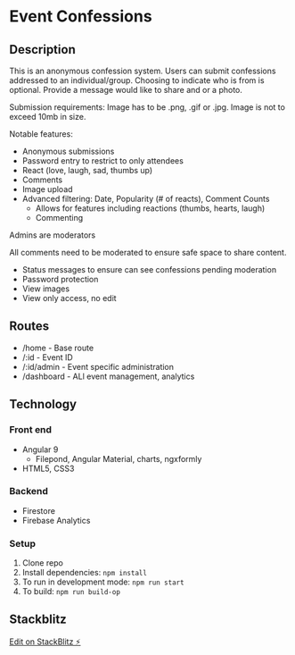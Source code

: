 # Event Confessions

## Description

This is an anonymous confession system. Users can submit confessions addressed to an individual/group. Choosing to indicate who is from is optional. Provide a message would like to share and or a photo.

Submission requirements: Image has to be .png, .gif or .jpg. Image is not to exceed 10mb in size.

Notable features:

- Anonymous submissions
- Password entry to restrict to only attendees
- React (love, laugh, sad, thumbs up)
- Comments
- Image upload
- Advanced filtering: Date, Popularity (# of reacts), Comment Counts
  - Allows for features including reactions (thumbs, hearts, laugh)
  - Commenting

Admins are moderators

All comments need to be moderated to ensure safe space to share content.

- Status messages to ensure can see confessions pending moderation
- Password protection
- View images
- View only access, no edit

## Routes

- /home - Base route
- /:id - Event ID
- /:id/admin - Event specific administration
- /dashboard - ALl event management, analytics

## Technology

### Front end

- Angular 9
  - Filepond, Angular Material, charts, ngxformly
- HTML5, CSS3

### Backend

- Firestore
- Firebase Analytics

### Setup

1. Clone repo
2. Install dependencies: `npm install`
3. To run in development mode: `npm run start`
4. To build: `npm run build-op`

## Stackblitz

[Edit on StackBlitz ⚡️](https://stackblitz.com/edit/angular-nt15ln)
